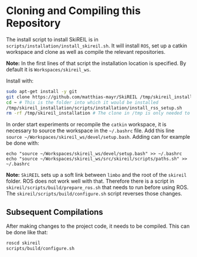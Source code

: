 # Cloning and Compiling this Repository
The install script to install SkiREIL is in `scripts/installation/install_skireil.sh`. It will install `ROS`, set up a catkin workspace and clone as well as compile the relevant repositories.

**Note:** In the first lines of that script the installation location is specified. By default it is `Workspaces/skireil_ws`.

Install with:
```bash
sudo apt-get install -y git
git clone https://github.com/matthias-mayr/SkiREIL /tmp/skireil_installation
cd ~ # This is the folder into which it would be installed
/tmp/skireil_installation/scripts/installation/install_rss_setup.sh
rm -rf /tmp/skireil_installation # The clone in /tmp is only needed to execute the script
```
In order start experiments or recompile the `catkin` workspace, it is necessary to source the workspace in the `~/.bashrc` file. Add this line `source ~/Workspaces/skireil_ws/devel/setup.bash`. Adding can for example be done with:
```
echo "source ~/Workspaces/skireil_ws/devel/setup.bash" >> ~/.bashrc
echo "source ~/Workspaces/skireil_ws/src/skireil/scripts/paths.sh" >> ~/.bashrc
```

**Note:** `SkiREIL` sets up a soft link between `limbo` and the root of the `skireil` folder. ROS does not work well with that.
Therefore there is a script in `skireil/scripts/build/prepare_ros.sh` that needs to run before using ROS. The `skireil/scripts/build/configure.sh` script reverses those changes.

## Subsequent Compilations
After making changes to the project code, it needs to be compiled. This can be done like that:
```bash
roscd skireil
scripts/build/configure.sh
scripts/build/compile.sh
```
You can also add an alias to the `.bashrc` file to easen this process like this:
```
echo 'alias compile_skireil="roscd skireil && scripts/build/configure.sh && scripts/build/compile.sh"' >> ~/.bashrc
```